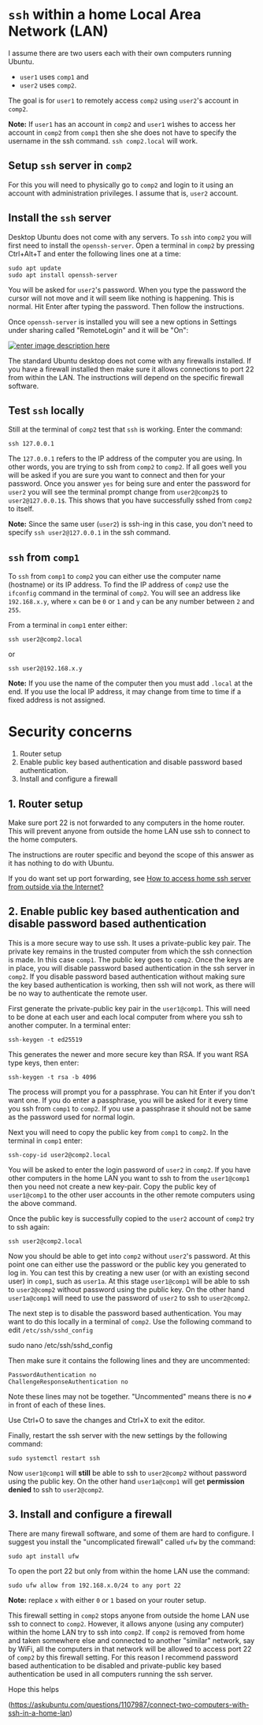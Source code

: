 # `ssh` within a home Local Area Network (LAN)

I assume there are two users each with their own computers running Ubuntu.

-   `user1` uses `comp1` and
-   `user2` uses `comp2`.

The goal is for `user1` to remotely access `comp2` using `user2`'s account in `comp2`.

**Note:** If `user1` has an account in `comp2` and `user1` wishes to access her account in `comp2` from `comp1` then she she does not have to specify the username in the ssh command. `ssh comp2.local` will work.

## Setup `ssh` server in `comp2`

For this you will need to physically go to `comp2` and login to it using an account with administration privileges. I assume that is, `user2` account.

## Install the `ssh` server

Desktop Ubuntu does not come with any servers. To `ssh` into `comp2` you will first need to install the `openssh-server`. Open a terminal in `comp2` by pressing Ctrl+Alt+T and enter the following lines one at a time:

```
sudo apt update
sudo apt install openssh-server
```

You will be asked for `user2`'s password. When you type the password the cursor will not move and it will seem like nothing is happening. This is normal. Hit Enter after typing the password. Then follow the instructions.

Once `openssh-server` is installed you will see a new options in Settings under sharing called "RemoteLogin" and it will be "On":

[![enter image description here](https://i.stack.imgur.com/WXvjQ.png)](https://i.stack.imgur.com/WXvjQ.png)

The standard Ubuntu desktop does not come with any firewalls installed. If you have a firewall installed then make sure it allows connections to port 22 from within the LAN. The instructions will depend on the specific firewall software.

## Test `ssh` locally

Still at the terminal of `comp2` test that `ssh` is working. Enter the command:

```
ssh 127.0.0.1
```

The `127.0.0.1` refers to the IP address of the computer you are using. In other words, you are trying to ssh from `comp2` to `comp2`. If all goes well you will be asked if you are sure you want to connect and then for your password. Once you answer `yes` for being sure and enter the password for `user2` you will see the terminal prompt change from `user2@comp2$` to `user2@127.0.0.1$`. This shows that you have successfully sshed from `comp2` to itself.

**Note:** Since the same user (`user2`) is ssh-ing in this case, you don't need to specify `ssh user2@127.0.0.1` in the ssh command.

## `ssh` from `comp1`

To `ssh` from `comp1` to `comp2` you can either use the computer name (hostname) or its IP address. To find the IP address of `comp2` use the `ifconfig` command in the terminal of `comp2`. You will see an address like `192.168.x.y`, where `x` can be `0` or `1` and `y` can be any number between `2` and `255`.

From a terminal in `comp1` enter either:

```
ssh user2@comp2.local
```

or

```
ssh user2@192.168.x.y
```

**Note:** If you use the name of the computer then you must add `.local` at the end. If you use the local IP address, it may change from time to time if a fixed address is not assigned.

# Security concerns

1.  Router setup
2.  Enable public key based authentication and disable password based authentication.
3.  Install and configure a firewall

## 1. Router setup

Make sure port 22 is not forwarded to any computers in the home router. This will prevent anyone from outside the home LAN use ssh to connect to the home computers.

The instructions are router specific and beyond the scope of this answer as it has nothing to do with Ubuntu.

If you do want set up port forwarding, see [How to access home ssh server from outside via the Internet?](https://askubuntu.com/questions/1360840/how-to-access-home-ssh-server-from-outside-via-the-internet/1360963#1360963)

## 2. Enable public key based authentication and disable password based authentication

This is a more secure way to use ssh. It uses a private-public key pair. The private key remains in the trusted computer from which the ssh connection is made. In this case `comp1`. The public key goes to `comp2`. Once the keys are in place, you will disable password based authentication in the ssh server in `comp2`. If you disable password based authentication without making sure the key based authentication is working, then ssh will not work, as there will be no way to authenticate the remote user.

First generate the private-public key pair in the `user1@comp1`. This will need to be done at each user and each local computer from where you ssh to another computer. In a terminal enter:

```
ssh-keygen -t ed25519
```

This generates the newer and more secure key than RSA. If you want RSA type keys, then enter:

```
ssh-keygen -t rsa -b 4096
```

The process will prompt you for a passphrase. You can hit Enter if you don't want one. If you do enter a passphrase, you will be asked for it every time you ssh from `comp1` to `comp2`. If you use a passphrase it should not be same as the password used for normal login.

Next you will need to copy the public key from `comp1` to `comp2`. In the terminal in `comp1` enter:

```
ssh-copy-id user2@comp2.local
```

You will be asked to enter the login password of `user2` in `comp2`. If you have other computers in the home LAN you want to ssh to from the `user1@comp1` then you need not create a new key-pair. Copy the public key of `user1@comp1` to the other user accounts in the other remote computers using the above command.

Once the public key is successfully copied to the `user2` account of `comp2` try to ssh again:

```
ssh user2@comp2.local
```

Now you should be able to get into `comp2` without `user2`'s password. At this point one can either use the password or the public key you generated to log in. You can test this by creating a new user (or with an existing second user) in `comp1`, such as `user1a`. At this stage `user1@comp1` will be able to ssh to `user2@comp2` without password using the public key. On the other hand `user1a@comp1` will need to use the password of `user2` to ssh to `user2@comp2`.

The next step is to disable the password based authentication. You may want to do this locally in a terminal of `comp2`. Use the following command to edit `/etc/ssh/sshd_config`

sudo nano /etc/ssh/sshd_config

Then make sure it contains the following lines and they are uncommented:

```
PasswordAuthentication no
ChallengeResponseAuthentication no 
```

Note these lines may not be together. "Uncommented" means there is no `#` in front of each of these lines.

Use Ctrl+O to save the changes and Ctrl+X to exit the editor.

Finally, restart the ssh server with the new settings by the following command:

```
sudo systemctl restart ssh
```

Now `user1@comp1` will **still** be able to ssh to `user2@comp2` without password using the public key. On the other hand `user1a@comp1` will get **permission denied** to ssh to `user2@comp2`.

## 3. Install and configure a firewall

There are many firewall software, and some of them are hard to configure. I suggest you install the "uncomplicated firewall" called `ufw` by the command:

```
sudo apt install ufw
```

To open the port 22 but only from within the home LAN use the command:

```
sudo ufw allow from 192.168.x.0/24 to any port 22 
```

**Note:** replace `x` with either `0` or `1` based on your router setup.

This firewall setting in `comp2` stops anyone from outside the home LAN use ssh to connect to `comp2`. However, it allows anyone (using any computer) within the home LAN try to ssh into `comp2`. If `comp2` is removed from home and taken somewhere else and connected to another "similar" network, say by WiFi, all the computers in that network will be allowed to access port 22 of `comp2` by this firewall setting. For this reason I recommend password based authentication to be disabled and private-public key based authentication be used in all computers running the ssh server.

Hope this helps

(https://askubuntu.com/questions/1107987/connect-two-computers-with-ssh-in-a-home-lan)